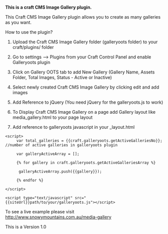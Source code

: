 <b>This is a craft CMS Image Gallery plugin.</b>

This Craft CMS Image Gallery plugin allows you to create as many galleries as you want.

How to use the plugin?

1. Upload the Craft CMS Image Gallery folder (galleryoots folder) to your craft/plugins/ folder

2. Go to settings —> Plugins from your Craft Control Panel and enable Galleryoots plugin

3. Click on Gallery OOTS tab to add New Gallery (Gallery Name, Assets Folder, Total Images, Status - Active or Inactive)

4. Select newly created Craft CMS Image Gallery by clicking edit and add images

5. Add Reference to jQuery (You need jQuery for the galleryoots.js to work)
	<script src="https://ajax.googleapis.com/ajax/libs/jquery/2.1.3/jquery.min.js"></script>

6. To Display Craft CMS Image Gallery on a page add Gallery layout like media_gallery.html to your page layout

7. Add reference to galleryoots javascript in your _layout.html

```
<script>
     var total_galleries = {{craft.galleryoots.getActiveGalleriesNo}}; //number of active galleries in galleryoots plugin

     var galleryActiveArray = [];

     {% for gallery in craft.galleryoots.getActiveGalleriesArray %}

      galleryActiveArray.push({{gallery}});

     {% endfor %}

</script>

<script type="text/javascript" src="{{siteUrl}}path/to/your/galleryoots.js"></script>
```
To see a live example please visit http://www.snowymountains.com.au/media-gallery

This is a Version 1.0
